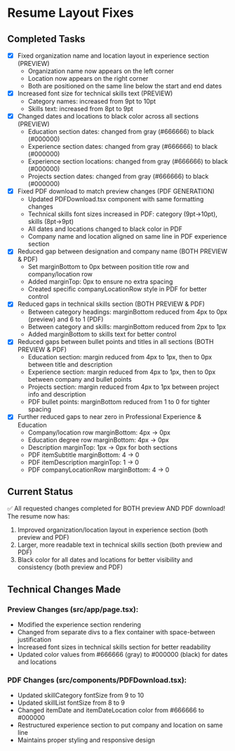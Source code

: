 # Resume Layout Fixes

## Completed Tasks
- [x] Fixed organization name and location layout in experience section (PREVIEW)
  - Organization name now appears on the left corner
  - Location now appears on the right corner
  - Both are positioned on the same line below the start and end dates
- [x] Increased font size for technical skills text (PREVIEW)
  - Category names: increased from 9pt to 10pt
  - Skills text: increased from 8pt to 9pt
- [x] Changed dates and locations to black color across all sections (PREVIEW)
  - Education section dates: changed from gray (#666666) to black (#000000)
  - Experience section dates: changed from gray (#666666) to black (#000000)
  - Experience section locations: changed from gray (#666666) to black (#000000)
  - Projects section dates: changed from gray (#666666) to black (#000000)
- [x] Fixed PDF download to match preview changes (PDF GENERATION)
  - Updated PDFDownload.tsx component with same formatting changes
  - Technical skills font sizes increased in PDF: category (9pt→10pt), skills (8pt→9pt)
  - All dates and locations changed to black color in PDF
  - Company name and location aligned on same line in PDF experience section
- [x] Reduced gap between designation and company name (BOTH PREVIEW & PDF)
  - Set marginBottom to 0px between position title row and company/location row
  - Added marginTop: 0px to ensure no extra spacing
  - Created specific companyLocationRow style in PDF for better control
- [x] Reduced gaps in technical skills section (BOTH PREVIEW & PDF)
  - Between category headings: marginBottom reduced from 4px to 0px (preview) and 6 to 1 (PDF)
  - Between category and skills: marginBottom reduced from 2px to 1px
  - Added marginBottom to skills text for better control
- [x] Reduced gaps between bullet points and titles in all sections (BOTH PREVIEW & PDF)
  - Education section: margin reduced from 4px to 1px, then to 0px between title and description
  - Experience section: margin reduced from 4px to 1px, then to 0px between company and bullet points
  - Projects section: margin reduced from 4px to 1px between project info and description
  - PDF bullet points: marginBottom reduced from 1 to 0 for tighter spacing
- [x] Further reduced gaps to near zero in Professional Experience & Education
  - Company/location row marginBottom: 4px → 0px
  - Education degree row marginBottom: 4px → 0px
  - Description marginTop: 1px → 0px for both sections
  - PDF itemSubtitle marginBottom: 4 → 0
  - PDF itemDescription marginTop: 1 → 0
  - PDF companyLocationRow marginBottom: 4 → 0

## Current Status
✅ All requested changes completed for BOTH preview AND PDF download! The resume now has:
1. Improved organization/location layout in experience section (both preview and PDF)
2. Larger, more readable text in technical skills section (both preview and PDF)
3. Black color for all dates and locations for better visibility and consistency (both preview and PDF)

## Technical Changes Made
### Preview Changes (src/app/page.tsx):
- Modified the experience section rendering
- Changed from separate divs to a flex container with space-between justification
- Increased font sizes in technical skills section for better readability
- Updated color values from #666666 (gray) to #000000 (black) for dates and locations

### PDF Changes (src/components/PDFDownload.tsx):
- Updated skillCategory fontSize from 9 to 10
- Updated skillList fontSize from 8 to 9
- Changed itemDate and itemDateLocation color from #666666 to #000000
- Restructured experience section to put company and location on same line
- Maintains proper styling and responsive design
